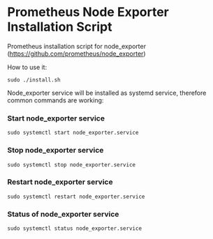 # Prometheus Node Exporter Installation Script
Prometheus installation script for node_exporter (https://github.com/prometheus/node_exporter) 

How to use it:
```
sudo ./install.sh
```

Node_exporter service will be installed as systemd service, therefore common commands are working:

### Start node_exporter service
`sudo systemctl start node_exporter.service`

### Stop node_exporter service
`sudo systemctl stop node_exporter.service`

### Restart node_exporter service
`sudo systemctl restart node_exporter.service`

### Status of node_exporter service
`sudo systemctl status node_exporter.service`